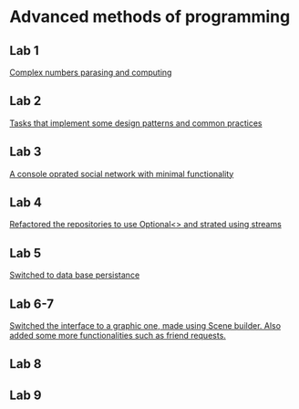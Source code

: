 # Advanced methods of programming
## Lab 1
[Complex numbers parasing and computing](https://github.com/ciuiseb/UBB/tree/main/Semestrul%203/MAP/lab%201)

## Lab 2
[Tasks that implement some design patterns and common practices](https://github.com/ciuiseb/UBB/tree/main/Semestrul%203/MAP/lab%202)

## Lab 3
[A console oprated social network with minimal functionality](https://github.com/ciuiseb/UBB/tree/main/Semestrul%203/MAP/lab%203)

## Lab 4
[Refactored the repositories to use Optional<> and strated using streams](https://github.com/ciuiseb/UBB/tree/main/Semestrul%203/MAP/lab%204)

## Lab 5
[Switched to data base persistance](https://github.com/ciuiseb/UBB/tree/main/Semestrul%203/MAP/lab%205)

## Lab 6-7
[Switched the interface to a graphic one, made using Scene builder. Also added some more functionalities such as friend requests.](https://github.com/ciuiseb/UBB/tree/main/Semestrul%203/MAP/lab%206-7)

## Lab 8
[](https://github.com/ciuiseb/UBB/tree/main/Semestrul%203/MAP/lab%208)

## Lab 9

[](https://github.com/ciuiseb/UBB/tree/main/Semestrul%203/MAP/lab%209)
